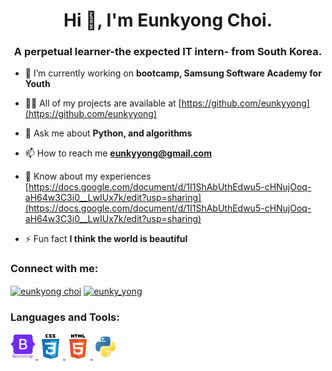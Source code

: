 <h1 align="center">Hi 👋, I'm Eunkyong Choi.</h1>
<h3 align="center">A perpetual learner-the expected IT intern- from South Korea.</h3>

- 🔭 I’m currently working on **bootcamp, Samsung Software Academy for Youth**

- 👨‍💻 All of my projects are available at [https://github.com/eunkyyong](https://github.com/eunkyyong)

- 💬 Ask me about **Python, and algorithms**

- 📫 How to reach me **eunkyyong@gmail.com**

- 📄 Know about my experiences [https://docs.google.com/document/d/1I1ShAbUthEdwu5-cHNujOoq-aH64w3C3i0__LwIUx7k/edit?usp=sharing](https://docs.google.com/document/d/1I1ShAbUthEdwu5-cHNujOoq-aH64w3C3i0__LwIUx7k/edit?usp=sharing)

- ⚡ Fun fact **I think the world is beautiful**

<h3 align="left">Connect with me:</h3>
<p align="left">
<a href="https://linkedin.com/in/eunkyong choi" target="blank"><img align="center" src="https://raw.githubusercontent.com/rahuldkjain/github-profile-readme-generator/master/src/images/icons/Social/linked-in-alt.svg" alt="eunkyong choi" height="30" width="40" /></a>
<a href="https://instagram.com/eunky_yong" target="blank"><img align="center" src="https://raw.githubusercontent.com/rahuldkjain/github-profile-readme-generator/master/src/images/icons/Social/instagram.svg" alt="eunky_yong" height="30" width="40" /></a>
</p>

<h3 align="left">Languages and Tools:</h3>
<p align="left"> <a href="https://getbootstrap.com" target="_blank" rel="noreferrer"> <img src="https://raw.githubusercontent.com/devicons/devicon/master/icons/bootstrap/bootstrap-plain-wordmark.svg" alt="bootstrap" width="40" height="40"/> </a> <a href="https://www.w3schools.com/css/" target="_blank" rel="noreferrer"> <img src="https://raw.githubusercontent.com/devicons/devicon/master/icons/css3/css3-original-wordmark.svg" alt="css3" width="40" height="40"/> </a> <a href="https://www.w3.org/html/" target="_blank" rel="noreferrer"> <img src="https://raw.githubusercontent.com/devicons/devicon/master/icons/html5/html5-original-wordmark.svg" alt="html5" width="40" height="40"/> </a> <a href="https://www.python.org" target="_blank" rel="noreferrer"> <img src="https://raw.githubusercontent.com/devicons/devicon/master/icons/python/python-original.svg" alt="python" width="40" height="40"/> </a> </p>
